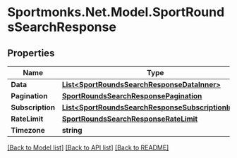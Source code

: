 # Sportmonks.Net.Model.SportRoundsSearchResponse

## Properties

Name | Type | Description | Notes
------------ | ------------- | ------------- | -------------
**Data** | [**List&lt;SportRoundsSearchResponseDataInner&gt;**](SportRoundsSearchResponseDataInner.md) |  | [optional] 
**Pagination** | [**SportRoundsSearchResponsePagination**](SportRoundsSearchResponsePagination.md) |  | [optional] 
**Subscription** | [**List&lt;SportRoundsSearchResponseSubscriptionInner&gt;**](SportRoundsSearchResponseSubscriptionInner.md) |  | [optional] 
**RateLimit** | [**SportRoundsSearchResponseRateLimit**](SportRoundsSearchResponseRateLimit.md) |  | [optional] 
**Timezone** | **string** |  | [optional] 

[[Back to Model list]](../README.md#documentation-for-models) [[Back to API list]](../README.md#documentation-for-api-endpoints) [[Back to README]](../README.md)

